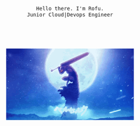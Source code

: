                                                          
<p align="center">
  <br>
  <br>
  <br>
  <samp>Hello there. I'm Rofu</a>.<br>Junior Cloud|Devops Engineer <br><br></samp>
  <br>
  <br>
  <br>
  <br>
  <img src="https://github.com/SenseiRofu/SenSeiRofu/blob/main/berserk-berserker.gif" width="350" />
</p>


<!--
**SenseiRofu/SenSeiRofu** is a ✨ _special_ ✨ repository because its `README.md` (this file) appears on your GitHub profile.

Here are some ideas to get you started:

- 🔭 I’m currently working on ...
- 🌱 I’m currently learning ...
- 👯 I’m looking to collaborate on ...
- 🤔 I’m looking for help with ...
- 💬 Ask me about ...
- 📫 How to reach me: ...
- 😄 Pronouns: ...
- ⚡ Fun fact: ...
-->
